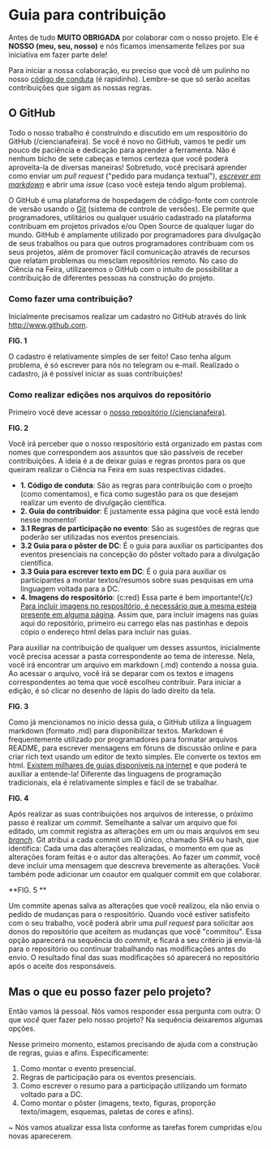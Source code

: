 

# Guia para contribuição

Antes de tudo **MUITO OBRIGADA** por colaborar com o nosso projeto. Ele é **NOSSO (meu, seu, nosso)** e nós ficamos imensamente felizes por sua iniciativa em fazer parte dele! 

Para iniciar a nossa colaboração, eu preciso que você dê um pulinho no nosso [código de conduta](https://github.com/mmfava/ciencianafeira/tree/master/C%C3%B3digo%20de%20conduta) (é rapidinho). Lembre-se que só serão aceitas contribuições que sigam as nossas regras. 

## O GitHub
Todo o nosso trabalho é construíndo e discutido em um respositório do GitHub (/ciencianafeira). Se você é novo no GitHub, vamos te pedir um pouco de paciência e dedicação para aprender a ferramenta. Não é nenhum bicho de sete cabeças e temos certeza que você poderá aproveita-la de diversas maneiras! Sobretudo, você precisará aprender como enviar um _pull request_ ("pedido para mudança textual"), [_escrever em markdown_](https://docs.pipz.com/central-de-ajuda/learning-center/guia-basico-de-markdown#open) e abrir uma _issue_ (caso você esteja tendo algum problema). 

O GitHub é uma plataforma de hospedagem de código-fonte com controle de versão usando o [Git](https://tableless.com.br/tudo-que-voce-queria-saber-sobre-git-e-github-mas-tinha-vergonha-de-perguntar/) (sistema de controle de versões). Ele permite que programadores, utilitários ou qualquer usuário cadastrado na plataforma contribuam em projetos privados e/ou Open Source de qualquer lugar do mundo. GitHub é amplamente utilizado por programadores para divulgação de seus trabalhos ou para que outros programadores contribuam com os seus projetos, além de promover fácil comunicação através de recursos que relatam problemas ou mesclam repositórios remoto. No caso do Ciência na Feira, utilizaremos o GitHub com o intuíto de possibilitar a contribuição de diferentes pessoas na construção do projeto. 

### Como fazer uma contribuição?

Inicialmente precisamos realizar um cadastro no GitHub através do link <http://www.github.com>. 

**FIG. 1**

O cadastro é relativamente simples de ser feito! Caso tenha algum problema, é só escrever para nós no telegram ou e-mail. 
Realizado o cadastro, já é possível iniciar as suas contribuições! 

### Como realizar edições nos arquivos do repositório

Primeiro você deve acessar o [nosso repositório (/ciencianafeira)](https://github.com/mmfava/ciencianafeira). 

**FIG. 2**

Você irá perceber que o nosso respositório está organizado em pastas com nomes que correspondem aos assuntos que são passíveis de receber contribuições. A ideia é a de deixar guias e regras prontos para os que queiram realizar o Ciência na Feira em suas respectivas cidades. 

* **1. Código de conduta**: São as regras para contribuição com o proejto (como comentamos), e fica como sugestão para os que desejam realizar um evento de divulgação científica. 
* **2. Guia do contribuidor**: É justamente essa página que você está lendo nesse momento! 
* **3.1 Regras de participação no evento**: São as sugestões de regras que poderão ser utilizadas nos eventos presenciais. 
* **3.2 Guia para o pôster de DC**: É o guia para auxiliar os participantes dos eventos presenciais na concepção do pôster voltado para a divulgação científica. 
* **3.3 Guia para escrever texto em DC**: É o guia para auxiliar os participantes a montar textos/resumos sobre suas pesquisas em uma linguagem voltada para a DC. 
* **4. Imagens do respositório**: {c:red} Essa parte é bem importante!{/c} [Para incluir imagens no respositório, é necessário que a mesma esteja presente em alguma página](https://www.it-swarm-pt.tech/pt/git/adicionar-imagens-ao-readme.md-no-github/1071767059/). Assim que, para incluir imagens nas guias aqui do repositório, primeiro eu carrego elas nas pastinhas e depois cópio o endereço html delas para incluir nas guias. 

Para auxiliar na contribuição de qualquer um desses assuntos, inicialmente você precisa acessar a pasta correspondente ao tema de interesse. Nela, você irá encontrar um arquivo em markdown (.md) contendo a nossa guia. Ao acessar o arquivo, você irá se deparar com os textos e imagens correspondentes ao tema que você escolheu contribuir. Para iniciar a edição, é só clicar no desenho de lápis do lado direito da tela. 

**FIG. 3**

Como já mencionamos no inicio dessa guia, o GitHub utiliza a linguagem markdown (formato .md) para disponibilizar textos. Markdown é frequentemente utilizado por programadores para formatar arquivos README, para escrever mensagens em fóruns de discussão online e para criar rich text usando um editor de texto simples. Ele converte os textos em html. [Existem milhares de guias disponíveis na internet](https://www.google.com/search?q=guia+markdown&oq=guia+mar&aqs=chrome.0.69i59j69i57j69i60.1480j0j7&sourceid=chrome&ie=UTF-8) e que poderá te auxiliar a entende-la! Diferente das linguagens de programação tradicionais, ela é relativamente simples e fácil de se trabalhar. 

**FIG. 4**

Após realizar as suas contribuições nos arquivos de interesse, o próximo passo é realizar um _commit_. Semelhante a salvar um arquivo que foi editado, um commit registra as alterações em um ou mais arquivos em seu [_branch_](https://docs.github.com/pt/free-pro-team@latest/github/collaborating-with-issues-and-pull-requests/about-branches). Git atribui a cada commit um ID único, chamado SHA ou hash, que identifica: Cada uma das alterações realizadas, o momento em que as alterações foram feitas e o autor das alterações. Ao fazer um _commit_, você deve incluir uma mensagem que descreva brevemente as alterações. Você também pode adicionar um coautor em qualquer commit em que colaborar.

**FIG. 5 **

Um commite apenas salva as alterações que você realizou, ela não envia o pedido de mudanças para o respositório. Quando você estiver satisfeito com o seu trabalho, você poderá abrir uma _pull request_ para solicitar aos donos do repositório que aceitem as mudanças que você "commitou". Essa opção aparecerá na sequência do _commit_, e ficará a seu critério já envia-lá para o repositório ou continuar trabalhando nas modificações antes do envio. O resultado final das suas modificações só aparecerá no repositório após o aceite dos responsáveis. 

## Mas o que eu posso fazer pelo projeto?

Então vamos lá pessoal. Nós vamos responder essa pergunta com outra: O que _você_ quer fazer pelo nosso projeto? Na sequência deixaremos algumas opções. 

Nesse primeiro momento, estamos precisando de ajuda com a construção de regras, guias e afins. Especificamente:

1.	Como montar o evento presencial. 
2.	Regras de participação para os eventos presenciais.
3.	Como escrever o resumo para a participação utilizando um formato voltado para a DC. 
4.	Como montar o pôster (imagens, texto, figuras, proporção texto/imagem, esquemas, paletas de cores e afins). 

~ Nós vamos atualizar essa lista conforme as tarefas forem cumpridas e/ou novas aparecerem. 
 
 
